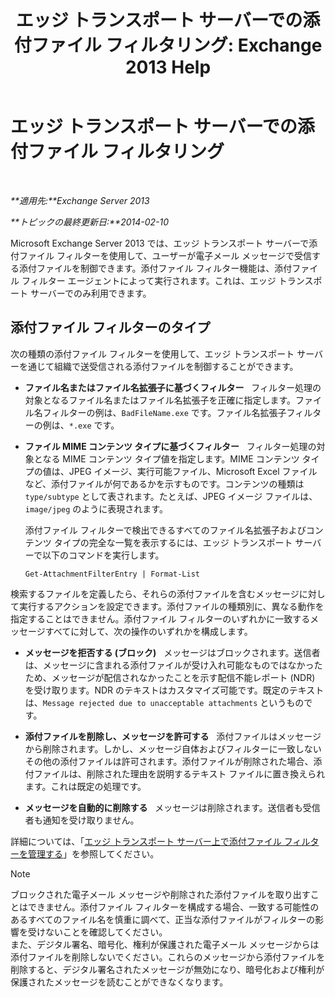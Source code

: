 ﻿---
title: 'エッジ トランスポート サーバーでの添付ファイル フィルタリング: Exchange 2013 Help'
TOCTitle: エッジ トランスポート サーバーでの添付ファイル フィルタリング
ms:assetid: be39a181-c82e-41f5-8846-085bf1f84164
ms:mtpsurl: https://technet.microsoft.com/ja-jp/library/Bb124399(v=EXCHG.150)
ms:contentKeyID: 60830035
ms.date: 04/24/2018
mtps_version: v=EXCHG.150
ms.translationtype: HT
---

# エッジ トランスポート サーバーでの添付ファイル フィルタリング

 

_**適用先:**Exchange Server 2013_

_**トピックの最終更新日:**2014-02-10_

Microsoft Exchange Server 2013 では、エッジ トランスポート サーバーで添付ファイル フィルターを使用して、ユーザーが電子メール メッセージで受信する添付ファイルを制御できます。添付ファイル フィルター機能は、添付ファイル フィルター エージェントによって実行されます。これは、エッジ トランスポート サーバーでのみ利用できます。

## 添付ファイル フィルターのタイプ

次の種類の添付ファイル フィルターを使用して、エッジ トランスポート サーバーを通じて組織で送受信される添付ファイルを制御することができます。

  - **ファイル名またはファイル名拡張子に基づくフィルター**   フィルター処理の対象となるファイル名またはファイル名拡張子を正確に指定します。ファイル名フィルターの例は、`BadFileName.exe` です。ファイル名拡張子フィルターの例は、`*.exe` です。

  - **ファイル MIME コンテンツ タイプに基づくフィルター**   フィルター処理の対象となる MIME コンテンツ タイプ値を指定します。MIME コンテンツ タイプの値は、JPEG イメージ、実行可能ファイル、Microsoft Excel ファイルなど、添付ファイルが何であるかを示すものです。コンテンツの種類は `type/subtype` として表されます。たとえば、JPEG イメージ ファイルは、`image/jpeg` のように表現されます。
    
    添付ファイル フィルターで検出できるすべてのファイル名拡張子およびコンテンツ タイプの完全な一覧を表示するには、エッジ トランスポート サーバーで以下のコマンドを実行します。
    
        Get-AttachmentFilterEntry | Format-List

検索するファイルを定義したら、それらの添付ファイルを含むメッセージに対して実行するアクションを設定できます。添付ファイルの種類別に、異なる動作を指定することはできません。添付ファイル フィルターのいずれかに一致するメッセージすべてに対して、次の操作のいずれかを構成します。

  - **メッセージを拒否する (ブロック)**   メッセージはブロックされます。送信者は、メッセージに含まれる添付ファイルが受け入れ可能なものではなかったため、メッセージが配信されなかったことを示す配信不能レポート (NDR) を受け取ります。NDR のテキストはカスタマイズ可能です。既定のテキストは、`Message rejected due to unacceptable attachments` というものです。

  - **添付ファイルを削除し、メッセージを許可する**   添付ファイルはメッセージから削除されます。しかし、メッセージ自体およびフィルターに一致しないその他の添付ファイルは許可されます。添付ファイルが削除された場合、添付ファイルは、削除された理由を説明するテキスト ファイルに置き換えられます。これは既定の処理です。

  - **メッセージを自動的に削除する**   メッセージは削除されます。送信者も受信者も通知を受け取りません。

詳細については、「[エッジ トランスポート サーバー上で添付ファイル フィルターを管理する](manage-attachment-filtering-on-edge-transport-servers-exchange-2013-help.md)」を参照してください。


> [!NOTE]
> ブロックされた電子メール メッセージや削除された添付ファイルを取り出すことはできません。添付ファイル フィルターを構成する場合、一致する可能性のあるすべてのファイル名を慎重に調べて、正当な添付ファイルがフィルターの影響を受けないことを確認してください。<BR>また、デジタル署名、暗号化、権利が保護された電子メール メッセージからは添付ファイルを削除しないでください。これらのメッセージから添付ファイルを削除すると、デジタル署名されたメッセージが無効になり、暗号化および権利が保護されたメッセージを読むことができなくなります。


